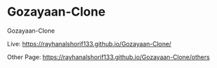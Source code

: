# Gozayaan-Clone
Gozayaan-Clone

Live: https://rayhanalshorif133.github.io/Gozayaan-Clone/

Other Page: https://rayhanalshorif133.github.io/Gozayaan-Clone/others
